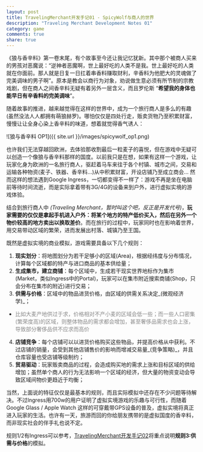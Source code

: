 ```yaml
---
layout: post
title: TravelingMerchant开发手记01 - SpicyWolf与商人的世界
description: "Traveling Merchant Development Notes 01"
category: game
comments: true
share: true
---
```


《狼与香辛料》第一卷末尾，有个故事至今还让我记忆犹新。其中那个被商人买来的男孩对恶魔说：“逆神者恶魔啊，世上最好吃的人类不是我。世上最好吃的人类就在你面前。那人就是日复一日扛着串香料赚取财利，辛香料为他肥大的灵魂做了完美调味的男子啊”。原本是教会以商行为对象，劝说做生意必须有所节制的宗教戏剧，但在商人之间香辛料无疑有着另外一层含义，而且罗伦斯 “**希望我的身体也能早日有辛香料的完美调味**”。

随着故事的推进，越来越觉得在这样的世界中，成为一个旅行商人是多么的有趣(虽然没法人人都拥有萌狼赫罗)。哪怕仅仅是四处行走，贩卖货物乃至积累财富，慢慢让让全身心染上香辛料的味道，想着就觉得香气诱人：

![狼与香辛料 OP1]({{ site.url }}/images/spicywolf_op1.png)

也许我们无法穿越回欧洲，去体验那收割最后一粒麦子的喜悦，但在游戏中无疑可以创造一个像狼与香辛料那样的国度。以前我只是在想，如果有这样一个游戏，让玩家化身为欧洲的一名旅行商人，驱赶着马车来往于各个村镇、城市之间，交易和运输各种物资(麦子、铁器、香辛料...)从中积累财富，开设店铺乃至成立商会...
然而这样的想法遇到Google Ingress，一切都变得不一样了：游戏不再是坐在电脑前等待时间流逝，而是实际拿着带有3G/4G的设备来到户外，进行虚拟实境的游戏体验。

结合到旅行商人中 _(Traveling Merchant，暂时叫这个吧，反正是开发代号)_，**玩家需要的仅仅是拿起手机进入户外：将某个地方的特产低价买入，然后在另外一个物价较高的地方卖出以换取差价**。而在旅行的过程中，玩家同时也在影响着世界，用交易带动区域的繁荣，进而发展出村落、城镇乃至王国。

既然是虚拟实境的商业模拟，游戏需要具备以下几个规则：

1. **现实划分**：将地图划分为若干足够小的区域(Area)，根据经纬度与分布情况，计算每个区域都的特产与进口商品的基本供给量；
2. **生成集市，建立商铺**：每个区域中，生成若干现实世界地标作为集市(Market，类似Ingress中的Portal)，玩家可以在集市附近搜索商铺(Shop，只会分布在集市的附近)进行交易；
3. **供需与价格**：区域中的物品进货价格，由区域的供需关系决定_(微观经济学)_；
 - <span style="color:#888;">比如大麦产地供过于求，价格相对不产小麦的区域会低一些；而一些人口密集(繁荣度高)的区域，则整体物品的需求都会增加，甚至奢侈品需求也会上涨，导致部分奢侈品供不应求而高价</span>
4. **店铺竞争**：每个店铺可以以进货价格购买这些物品，并提高价格从中获利。不过店铺的销量，会受到其他店铺售价的影响而增减交易量_(竞争策略)_，并且仓库容量也受店铺等级制约；
5. **贸易驱动**：玩家贩卖商品的过程，会造成购买地的需求上涨和目标区域的供给增加；虽然单个商人的行为无法影响一个区域的经济，但大量的物资变动会导致区域间物价更趋近于均衡；

当然，上面说的特征仅仅是最基本的规则，而且实际模拟中还存在不少问题等待解决。不过Ingress用700w的用户证明了虚拟实境游戏的乐趣与可行性，而随着 Google Glass / Apple Watch 这样的可穿戴带GPS设备的普及，虚拟实境将真正进入玩家的生活。也许有一天，旅游而回的你给朋友携带的是虚拟国度的香辛料，而非现实社会的伴手礼也说不定。

规则1/2有Ingress可以参考，[TravelingMerchant开发手记02](#)将重点说明**规则3:供需与价格**的模拟。
